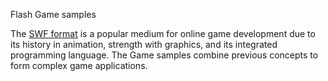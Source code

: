 Flash Game samples

The [SWF format](https://web.archive.org/web/20140302041903/http://www.adobe.com/devnet/flash/articles/concept_swf.html) is a popular medium for online game development due to its history in animation, strength with graphics, and its integrated programming language. The Game samples combine previous concepts to form complex game applications.
